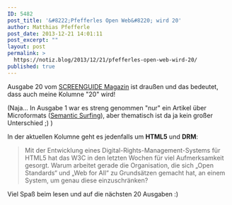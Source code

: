 ```yaml
---
ID: 5482
post_title: '&#8222;Pfefferles Open Web&#8220; wird 20'
author: Matthias Pfefferle
post_date: 2013-12-21 14:01:11
post_excerpt: ""
layout: post
permalink: >
  https://notiz.blog/2013/12/21/pfefferles-open-web-wird-20/
published: true
---
```

Ausgabe 20 vom <a href="http://screengui.de/">SCREENGUIDE Magazin</a> ist draußen und das bedeutet, dass auch meine Kolumne "20" wird!

(Naja... In Ausgabe 1 war es streng genommen "nur" ein Artikel über Microformats (<a href="http://notiz.blog/2009/03/27/webstandards-magazin-und-microformats/">Semantic Surfing</a>), aber thematisch ist da ja kein großer Unterschied ;) )

In der aktuellen Kolumne geht es jedenfalls um <strong>HTML5</strong> und <strong>DRM</strong>:

<blockquote>Mit der Entwicklung eines Digital-Rights-Management-Systems für HTML5 hat das W3C in den letzten Wochen für viel Aufmerksamkeit gesorgt. Warum arbeitet gerade die Organisation, die sich „Open Standards“ und „Web for All“ zu Grundsätzen gemacht hat, an einem System, um genau diese einzuschränken?</blockquote>

Viel Spaß beim lesen und auf die nächsten 20 Ausgaben :)